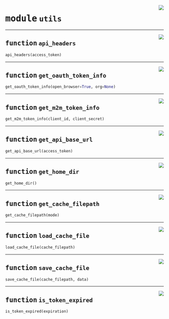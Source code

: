 <!-- markdownlint-disable -->

<a href="../carto_auth/utils.py#L0"><img align="right" style="float:right;" src="https://img.shields.io/badge/-source-cccccc?style=flat-square"></a>

# <kbd>module</kbd> `utils`





---

<a href="../carto_auth/utils.py#L13"><img align="right" style="float:right;" src="https://img.shields.io/badge/-source-cccccc?style=flat-square"></a>

## <kbd>function</kbd> `api_headers`

```python
api_headers(access_token)
```






---

<a href="../carto_auth/utils.py#L20"><img align="right" style="float:right;" src="https://img.shields.io/badge/-source-cccccc?style=flat-square"></a>

## <kbd>function</kbd> `get_oauth_token_info`

```python
get_oauth_token_info(open_browser=True, org=None)
```






---

<a href="../carto_auth/utils.py#L26"><img align="right" style="float:right;" src="https://img.shields.io/badge/-source-cccccc?style=flat-square"></a>

## <kbd>function</kbd> `get_m2m_token_info`

```python
get_m2m_token_info(client_id, client_secret)
```






---

<a href="../carto_auth/utils.py#L62"><img align="right" style="float:right;" src="https://img.shields.io/badge/-source-cccccc?style=flat-square"></a>

## <kbd>function</kbd> `get_api_base_url`

```python
get_api_base_url(access_token)
```






---

<a href="../carto_auth/utils.py#L90"><img align="right" style="float:right;" src="https://img.shields.io/badge/-source-cccccc?style=flat-square"></a>

## <kbd>function</kbd> `get_home_dir`

```python
get_home_dir()
```






---

<a href="../carto_auth/utils.py#L96"><img align="right" style="float:right;" src="https://img.shields.io/badge/-source-cccccc?style=flat-square"></a>

## <kbd>function</kbd> `get_cache_filepath`

```python
get_cache_filepath(mode)
```






---

<a href="../carto_auth/utils.py#L100"><img align="right" style="float:right;" src="https://img.shields.io/badge/-source-cccccc?style=flat-square"></a>

## <kbd>function</kbd> `load_cache_file`

```python
load_cache_file(cache_filepath)
```






---

<a href="../carto_auth/utils.py#L112"><img align="right" style="float:right;" src="https://img.shields.io/badge/-source-cccccc?style=flat-square"></a>

## <kbd>function</kbd> `save_cache_file`

```python
save_cache_file(cache_filepath, data)
```






---

<a href="../carto_auth/utils.py#L118"><img align="right" style="float:right;" src="https://img.shields.io/badge/-source-cccccc?style=flat-square"></a>

## <kbd>function</kbd> `is_token_expired`

```python
is_token_expired(expiration)
```








